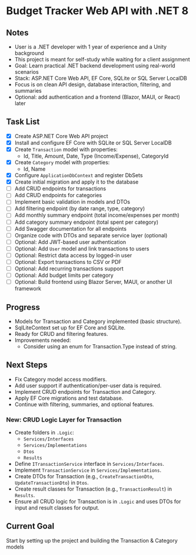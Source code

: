 # Budget Tracker Web API with .NET 8

## Notes
- User is a .NET developer with 1 year of experience and a Unity background
- This project is meant for self-study while waiting for a client assignment
- Goal: Learn practical .NET backend development using real-world scenarios
- Stack: ASP.NET Core Web API, EF Core, SQLite or SQL Server LocalDB
- Focus is on clean API design, database interaction, filtering, and summaries
- Optional: add authentication and a frontend (Blazor, MAUI, or React) later

## Task List
- [x] Create ASP.NET Core Web API project
- [x] Install and configure EF Core with SQLite or SQL Server LocalDB
- [x] Create `Transaction` model with properties:
    - Id, Title, Amount, Date, Type (Income/Expense), CategoryId
- [x] Create `Category` model with properties:
    - Id, Name
- [x] Configure `ApplicationDbContext` and register DbSets
- [x] Create initial migration and apply it to the database
- [ ] Add CRUD endpoints for transactions
- [ ] Add CRUD endpoints for categories
- [ ] Implement basic validation in models and DTOs
- [ ] Add filtering endpoint (by date range, type, category)
- [ ] Add monthly summary endpoint (total income/expenses per month)
- [ ] Add category summary endpoint (total spent per category)
- [ ] Add Swagger documentation for all endpoints
- [ ] Organize code with DTOs and separate service layer (optional)
- [ ] Optional: Add JWT-based user authentication
- [ ] Optional: Add `User` model and link transactions to users
- [ ] Optional: Restrict data access by logged-in user
- [ ] Optional: Export transactions to CSV or PDF
- [ ] Optional: Add recurring transactions support
- [ ] Optional: Add budget limits per category
- [ ] Optional: Build frontend using Blazor Server, MAUI, or another UI framework

## Progress
- Models for Transaction and Category implemented (basic structure).
- SqlLiteContext set up for EF Core and SQLite.
- Ready for CRUD and filtering features.
- Improvements needed:
    - Consider using an enum for Transaction.Type instead of string.

## Next Steps
- Fix Category model access modifiers.
- Add user support if authentication/per-user data is required.
- Implement CRUD endpoints for Transaction and Category.
- Apply EF Core migrations and test database.
- Continue with filtering, summaries, and optional features.

### New: CRUD Logic Layer for Transaction
- Create folders in `.Logic`:
    - `Services/Interfaces`
    - `Services/Implementations`
    - `Dtos`
    - `Results`
- Define `ITransactionService` interface in `Services/Interfaces`.
- Implement `TransactionService` in `Services/Implementations`.
- Create DTOs for Transaction (e.g., `CreateTransactionDto`, `UpdateTransactionDto`) in `Dtos`.
- Create result classes for Transaction (e.g., `TransactionResult`) in `Results`.
- Ensure all CRUD logic for Transaction is in `.Logic` and uses DTOs for input and result classes for output.

## Current Goal
Start by setting up the project and building the Transaction & Category models
